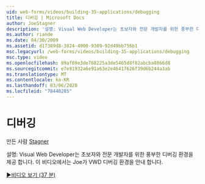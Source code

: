 ```yaml
---
uid: web-forms/videos/building-35-applications/debugging
title: 디버깅 | Microsoft Docs
author: JoeStagner
description: '설명: Visual Web Developer는 초보자와 전문 개발자를 위한 풍부한 디버깅 환경을 제공 합니다. 이 비디오에서는 VW를 통해 사용자를 살펴볼 것입니다.'
ms.author: riande
ms.date: 04/30/2009
ms.assetid: d17389d8-3824-4900-9309-92d49bb756b1
msc.legacyurl: /web-forms/videos/building-35-applications/debugging
msc.type: video
ms.openlocfilehash: 09af09e3de768225a3de5465d8f82abcba8066d8
ms.sourcegitcommit: e7e91932a6e91a63e2e46417626f39d6b244a3ab
ms.translationtype: MT
ms.contentlocale: ko-KR
ms.lasthandoff: 03/06/2020
ms.locfileid: "78440285"
---
```

# <a name="debugging"></a>디버깅

만든 사람 [Stagner](https://github.com/JoeStagner)

설명: Visual Web Developer는 초보자와 전문 개발자를 위한 풍부한 디버깅 환경을 제공 합니다. 이 비디오에서는 Joe가 VWD 디버깅 환경을 안내 합니다.

[&#9654;비디오 보기 (37 분)](https://channel9.msdn.com/Blogs/ASP-NET-Site-Videos/debugging)
